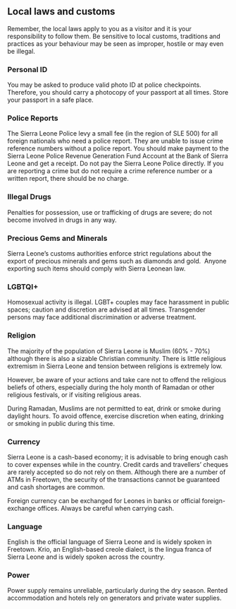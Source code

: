 ## Local laws and customs

Remember, the local laws apply to you as a visitor and it is your responsibility to follow them. Be sensitive to local customs, traditions and practices as your behaviour may be seen as improper, hostile or may even be illegal.

### **Personal ID**

You may be asked to produce valid photo ID at police checkpoints. Therefore, you should carry a photocopy of your passport at all times. Store your passport in a safe place.

### **Police Reports**

The Sierra Leone Police levy a small fee (in the region of SLE 500) for all foreign nationals who need a police report. They are unable to issue crime reference numbers without a police report. You should make payment to the Sierra Leone Police Revenue Generation Fund Account at the Bank of Sierra Leone and get a receipt. Do not pay the Sierra Leone Police directly. If you are reporting a crime but do not require a crime reference number or a written report, there should be no charge.

### **Illegal Drugs**

Penalties for possession, use or trafficking of drugs are severe; do not become involved in drugs in any way.

### **Precious Gems and Minerals**

Sierra Leone’s customs authorities enforce strict regulations about the export of precious minerals and gems such as diamonds and gold.  Anyone exporting such items should comply with Sierra Leonean law.

### **LGBTQI+**

Homosexual activity is illegal. LGBT+ couples may face harassment in public spaces; caution and discretion are advised at all times. Transgender persons may face additional discrimination or adverse treatment.

### **Religion**

The majority of the population of Sierra Leone is Muslim (60% - 70%) although there is also a sizable Christian community. There is little religious extremism in Sierra Leone and tension between religions is extremely low.

However, be aware of your actions and take care not to offend the religious beliefs of others, especially during the holy month of Ramadan or other religious festivals, or if visiting religious areas.

During Ramadan, Muslims are not permitted to eat, drink or smoke during daylight hours. To avoid offence, exercise discretion when eating, drinking or smoking in public during this time.

### **Currency**

Sierra Leone is a cash-based economy; it is advisable to bring enough cash to cover expenses while in the country. Credit cards and travellers’ cheques are rarely accepted so do not rely on them. Although there are a number of ATMs in Freetown, the security of the transactions cannot be guaranteed and cash shortages are common.

Foreign currency can be exchanged for Leones in banks or official foreign-exchange offices. Always be careful when carrying cash.

### **Language**

English is the official language of Sierra Leone and is widely spoken in Freetown. Krio, an English-based creole dialect, is the lingua franca of Sierra Leone and is widely spoken across the country.

### **Power**

Power supply remains unreliable, particularly during the dry season. Rented accommodation and hotels rely on generators and private water supplies.